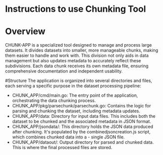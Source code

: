# Instructions to use Chunking Tool

# Overview
CHUNK-APP is a specialized tool designed to manage and process large datasets. It divides datasets into smaller, more manageable chunks, making them easier to handle and work with. This division not only aids in data management but also updates metadata to accurately reflect these subdivisions. Each data chunk receives its own metadata file, ensuring comprehensive documentation and independent usability.

#Structure
The application is organized into several directories and files, each serving a specific purpose in the dataset processing pipeline:

- CHUNK_APP/cmd/main.go: The entry point of the application, orchestrating the data chunking process.
- CHUNK_APP/pkg/parsechunk/parsechunk.go: Contains the logic for parsing and chunking the dataset, including metadata updates.
- CHUNK_APP/data: Directory for input data files. This includes both the dataset to be chunked and the associated metadata in JSON format.
- CHUNK_APP/jsondata/: This directory holds the JSON data produced after chunking. It's populated by the combinedjsoncreation.js script, which combines chunked data into a - single JSON file.
- CHUNK_APP/dataout/: Output directory for parsed and chunked data. This is where the final processed files are stored.
